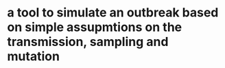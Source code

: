 # a tool to simulate an outbreak based on simple assupmtions on the transmission, sampling and mutation
